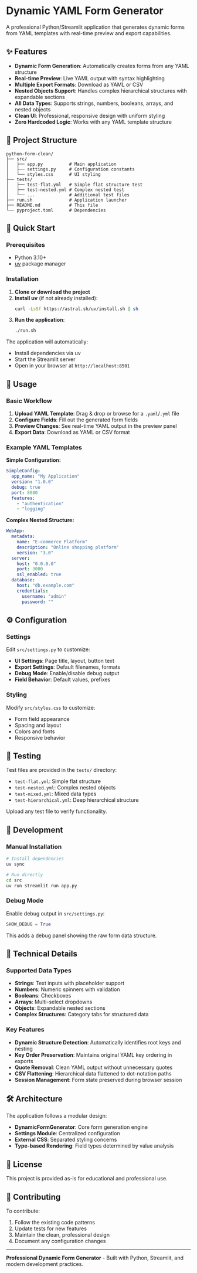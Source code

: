 # Dynamic YAML Form Generator

A professional Python/Streamlit application that generates dynamic forms from YAML templates with real-time preview and export capabilities.

## ✨ Features

- **Dynamic Form Generation**: Automatically creates forms from any YAML structure
- **Real-time Preview**: Live YAML output with syntax highlighting
- **Multiple Export Formats**: Download as YAML or CSV
- **Nested Objects Support**: Handles complex hierarchical structures with expandable sections
- **All Data Types**: Supports strings, numbers, booleans, arrays, and nested objects
- **Clean UI**: Professional, responsive design with uniform styling
- **Zero Hardcoded Logic**: Works with any YAML template structure

## 📁 Project Structure

```
python-form-clean/
├── src/
│   ├── app.py          # Main application
│   ├── settings.py     # Configuration constants
│   └── styles.css      # UI styling
├── tests/
│   ├── test-flat.yml   # Simple flat structure test
│   ├── test-nested.yml # Complex nested test
│   └── ...             # Additional test files
├── run.sh              # Application launcher
├── README.md           # This file
└── pyproject.toml      # Dependencies
```

## 🚀 Quick Start

### Prerequisites

- Python 3.10+
- [uv](https://docs.astral.sh/uv/) package manager

### Installation

1. **Clone or download the project**
2. **Install uv** (if not already installed):
   ```bash
   curl -LsSf https://astral.sh/uv/install.sh | sh
   ```
3. **Run the application**:
   ```bash
   ./run.sh
   ```

The application will automatically:
- Install dependencies via uv
- Start the Streamlit server
- Open in your browser at `http://localhost:8501`

## 📖 Usage

### Basic Workflow

1. **Upload YAML Template**: Drag & drop or browse for a `.yaml`/`.yml` file
2. **Configure Fields**: Fill out the generated form fields
3. **Preview Changes**: See real-time YAML output in the preview panel  
4. **Export Data**: Download as YAML or CSV format

### Example YAML Templates

**Simple Configuration:**
```yaml
SimpleConfig:
  app_name: "My Application"
  version: "1.0.0"
  debug: true
  port: 8080
  features:
    - "authentication"
    - "logging"
```

**Complex Nested Structure:**
```yaml
WebApp:
  metadata:
    name: "E-commerce Platform"
    description: "Online shopping platform"
    version: "3.0"
  server:
    host: "0.0.0.0"
    port: 3000
    ssl_enabled: true
  database:
    host: "db.example.com"
    credentials:
      username: "admin"
      password: ""
```

## ⚙️ Configuration

### Settings

Edit `src/settings.py` to customize:

- **UI Settings**: Page title, layout, button text
- **Export Settings**: Default filenames, formats
- **Debug Mode**: Enable/disable debug output
- **Field Behavior**: Default values, prefixes

### Styling

Modify `src/styles.css` to customize:

- Form field appearance
- Spacing and layout
- Colors and fonts
- Responsive behavior

## 🧪 Testing

Test files are provided in the `tests/` directory:

- `test-flat.yml`: Simple flat structure
- `test-nested.yml`: Complex nested objects
- `test-mixed.yml`: Mixed data types
- `test-hierarchical.yml`: Deep hierarchical structure

Upload any test file to verify functionality.

## 🔧 Development

### Manual Installation

```bash
# Install dependencies
uv sync

# Run directly
cd src
uv run streamlit run app.py
```

### Debug Mode

Enable debug output in `src/settings.py`:

```python
SHOW_DEBUG = True
```

This adds a debug panel showing the raw form data structure.

## 📝 Technical Details

### Supported Data Types

- **Strings**: Text inputs with placeholder support
- **Numbers**: Numeric spinners with validation
- **Booleans**: Checkboxes
- **Arrays**: Multi-select dropdowns
- **Objects**: Expandable nested sections
- **Complex Structures**: Category tabs for structured data

### Key Features

- **Dynamic Structure Detection**: Automatically identifies root keys and nesting
- **Key Order Preservation**: Maintains original YAML key ordering in exports
- **Quote Removal**: Clean YAML output without unnecessary quotes
- **CSV Flattening**: Hierarchical data flattened to dot-notation paths
- **Session Management**: Form state preserved during browser session

## 🛠️ Architecture

The application follows a modular design:

- **DynamicFormGenerator**: Core form generation engine
- **Settings Module**: Centralized configuration
- **External CSS**: Separated styling concerns
- **Type-based Rendering**: Field types determined by value analysis

## 📄 License

This project is provided as-is for educational and professional use.

## 🤝 Contributing

To contribute:

1. Follow the existing code patterns
2. Update tests for new features
3. Maintain the clean, professional design
4. Document any configuration changes

---

**Professional Dynamic Form Generator** - Built with Python, Streamlit, and modern development practices.